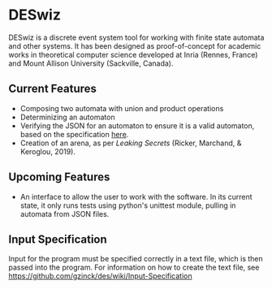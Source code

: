# DESwiz

DESwiz is a discrete event system tool for working with finite state automata
and other systems. It has been designed as proof-of-concept for academic works
in theoretical computer science developed at Inria (Rennes, France) and Mount
Allison University (Sackville, Canada).

## Current Features

- Composing two automata with union and product operations
- Determinizing an automaton
- Verifying the JSON for an automaton to ensure it is a valid automaton, based on
the specification [here](https://github.com/gzinck/des/wiki/Input-Specification).
- Creation of an arena, as per *Leaking Secrets* (Ricker, Marchand, \&
Keroglou, 2019).

## Upcoming Features

- An interface to allow the user to work with the software. In its current state,
it only runs tests using python's unittest module, pulling in automata from JSON
files.

## Input Specification

Input for the program must be specified correctly in a text file, which is then passed into the program. For information on how to create the text file, see https://github.com/gzinck/des/wiki/Input-Specification
